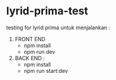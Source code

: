# lyrid-prima-test
testing for lyrid prima
untuk menjalankan : 
1. FRONT END
   - npm install
   - npm run dev
2. BACK END :
    - npm install
    - npm run start:dev
